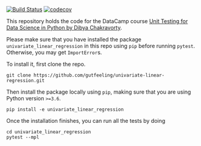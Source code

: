 [![Build Status](https://travis-ci.com/jdquerales/UnivariateLinearModel-Pytest.svg?branch=main)](https://travis-ci.com/jdquerales/UnivariateLinearModel-Pytest)
[![codecov](https://codecov.io/gh/jdquerales/UnivariateLinearModel-Pytest/branch/main/graph/badge.svg?token=v5NwqALfSb)](https://codecov.io/gh/jdquerales/UnivariateLinearModel-Pytest)

This repository holds the code for the DataCamp course [Unit Testing for Data Science in Python by Dibya Chakravorty](https://www.datacamp.com/courses/unit-testing-for-data-science-in-python). 

Please make sure that you have installed the package `univariate_linear_regression` in this repo using `pip` before running `pytest`. Otherwise, you may get `ImportError`s.

To install it, first clone the repo.

```
git clone https://github.com/gutfeeling/univariate-linear-regression.git
```

Then install the package locally using `pip`, making sure that you are using Python version `>=3.6`.

```
pip install -e univariate_linear_regression
```

Once the installation finishes, you can run all the tests by doing 

```
cd univariate_linear_regression
pytest --mpl
```

